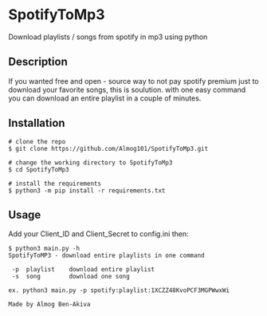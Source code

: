 # SpotifyToMp3

Download playlists / songs from spotify in mp3 using python 


## Description

If you wanted free and open - source way to not pay spotify premium just to download your favorite songs, this is soulution. with one easy command you can download an entire playlist in a couple of minutes.


## Installation

```console
# clone the repo
$ git clone https://github.com/Almog101/SpotifyToMp3.git

# change the working directory to SpotifyToMp3
$ cd SpotifyToMp3

# install the requirements
$ python3 -m pip install -r requirements.txt
```

## Usage
Add your Client_ID and Client_Secret to config.ini then:

```console
$ python3 main.py -h
SpotifyToMP3 - download entire playlists in one command

 -p  playlist    download entire playlist
 -s  song        download one song

ex. python3 main.py -p spotify:playlist:1XCZZ48KvoPCF3MGPWwxWi

Made by Almog Ben-Akiva
```


